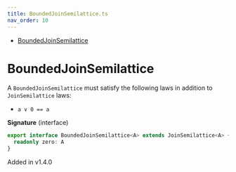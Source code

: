 ```yaml
---
title: BoundedJoinSemilattice.ts
nav_order: 10
---
```


<!-- START doctoc generated TOC please keep comment here to allow auto update -->
<!-- DON'T EDIT THIS SECTION, INSTEAD RE-RUN doctoc TO UPDATE -->


- [BoundedJoinSemilattice](#boundedjoinsemilattice)

<!-- END doctoc generated TOC please keep comment here to allow auto update -->

# BoundedJoinSemilattice

A `BoundedJoinSemilattice` must satisfy the following laws in addition to `JoinSemilattice` laws:

- `a ∨ 0 == a`

**Signature** (interface)

```ts
export interface BoundedJoinSemilattice<A> extends JoinSemilattice<A> {
  readonly zero: A
}
```

Added in v1.4.0

